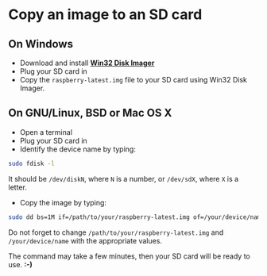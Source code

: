 # Copy an image to an SD card

## On Windows
* Download and install **[Win32 Disk Imager](http://sourceforge.net/projects/win32diskimager/)**
* Plug your SD card in
* Copy the `raspberry-latest.img` file to your SD card using Win32 Disk Imager.

## On GNU/Linux, BSD or Mac OS X
* Open a terminal
* Plug your SD card in
* Identify the device name by typing:

```bash
sudo fdisk -l
```

It should be `/dev/diskN`, where `N` is a number, or `/dev/sdX`, where `X` is a letter.

* Copy the image by typing:

```bash
sudo dd bs=1M if=/path/to/your/raspberry-latest.img of=/your/device/name
```

Do not forget to change `/path/to/your/raspberry-latest.img` and `/your/device/name` with the appropriate values.

The command may take a few minutes, then your SD card will be ready to use. **:-)**